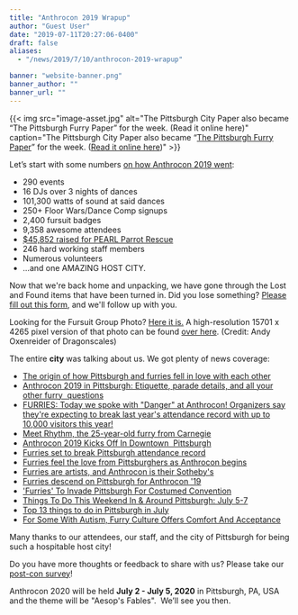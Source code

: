 ```yaml
---
title: "Anthrocon 2019 Wrapup"
author: "Guest User"
date: "2019-07-11T20:27:06-0400"
draft: false
aliases:
  - "/news/2019/7/10/anthrocon-2019-wrapup"

banner: "website-banner.png"
banner_author: ""
banner_url: ""
---
```


{{< img src="image-asset.jpg" alt="The Pittsburgh City Paper also became “The Pittsburgh Furry Paper” for the week. (Read it online here)" caption="The Pittsburgh City Paper also became “[The Pittsburgh Furry Paper](https://twitter.com/PGHCityPaper/status/1146399466037157890)” for the week. ([Read it online here](https://issuu.com/pghcitypaper/docs/issue_27_digital))" >}}

Let’s start with some numbers [on how Anthrocon 2019 went](/history):

- 290 events
- 16 DJs over 3 nights of dances
- 101,300 watts of sound at said dances
- 250+ Floor Wars/Dance Comp signups
- 2,400 fursuit badges
- 9,358 awesome attendees
- [$45,852 raised for PEARL Parrot Rescue](/2019-charity-followup)
- 246 hard working staff members
- Numerous volunteers
- ...and one AMAZING HOST CITY.

Now that we're back home and unpacking, we have gone through the Lost and Found items that have been turned in. Did you lose something? [Please fill out this form](https://docs.google.com/forms/d/e/1FAIpQLSe8lJVxkGYDvxUmN-EtOaW0qm3tyHbpryflMEmUFtsvOWqePg/viewform), and we'll follow up with you.

Looking for the Fursuit Group Photo? [Here it is.](https://www.flickr.com/photos/16854395@N05/48254078821/in/photostream/) A high-resolution 15701 x 4265 pixel version of that photo can be found [over here](https://www.flickr.com/photos/16854395@N05/48254078821/sizes/l). (Credit: Andy Oxenreider of Dragonscales)

The entire **city** was talking about us. We got plenty of news coverage:

- [The origin of how Pittsburgh and furries fell in love with each other](https://www.pghcitypaper.com/pittsburgh/the-origin-of-how-pittsburgh-and-furries-fell-in-love-with-each-other/Content?oid=15356126)
- [Anthrocon 2019 in Pittsburgh: Etiquette, parade details, and all your other furry &nbsp;questions](https://theincline.com/2019/07/03/anthrocon-2019-in-pittsburgh-etiquette-parade-details-and-all-your-other-furry-questions/)
- [FURRIES: Today we spoke with "Danger" at Anthrocon! Organizers say they're expecting to break last year's attendance record with up to 10,000 visitors this year!](https://twitter.com/WTAE/status/1147299585544642562)
- [Meet Rhythm, the 25-year-old furry from Carnegie](https://www.pghcitypaper.com/Blogh/archives/2019/07/03/meet-rhythm-the-25-year-old-furry-from-carnegie)
- [Anthrocon 2019 Kicks Off In Downtown &nbsp;Pittsburgh](https://pittsburgh.cbslocal.com/2019/07/04/anthrocon-2019-kicks-off-in-downtown-pittsburgh/)
- [Furries set to break Pittsburgh attendance record](https://www.wtae.com/article/furries-on-parade-in-pittsburgh-this-saturday/28294302)
- [Furries feel the love from Pittsburghers as Anthrocon begins](https://triblive.com/local/pittsburgh-allegheny/animal-magnetism-furries-open-annual-pittsburgh-convention/)
- [Furries are artists, and Anthrocon is their Sotheby's](https://www.pghcitypaper.com/pittsburgh/furries-are-artists-and-anthrocon-is-their-sothebys/Content?oid=15328123)
- [Furries descend on Pittsburgh for Anthrocon '19](https://www.wpxi.com/news/top-stories/pittsburgh-furries-furries-descend-on-pittsburgh-for-anthrocon-19/956066098)
- ['Furries' To Invade Pittsburgh For Costumed Convention](https://patch.com/pennsylvania/pittsburgh/furries-invade-pittsburgh-costumed-convention)
- [Things To Do This Weekend In &amp; Around Pittsburgh: July 5-7](https://kdkaradio.radio.com/articles/things-do-weekend-around-pittsburgh-july-5-7)
- [Top 13 things to do in Pittsburgh in July](https://www.nextpittsburgh.com/events/top-13-things-to-do-in-pittsburgh-in-july/)
- [For Some With Autism, Furry Culture Offers Comfort And Acceptance](https://www.wesa.fm/post/some-autism-furry-culture-offers-comfort-and-acceptance#stream/0)

Many thanks to our attendees, our staff, and the city of Pittsburgh for being such a hospitable host city!

Do you have more thoughts or feedback to share with us?&nbsp;Please take our [post-con survey](http://anthrocon.org/survey)!

Anthrocon 2020 will be held **July 2 - July 5, 2020** in Pittsburgh, PA, USA and the theme will be "Aesop's Fables".&nbsp;&nbsp;We’ll see you then.
